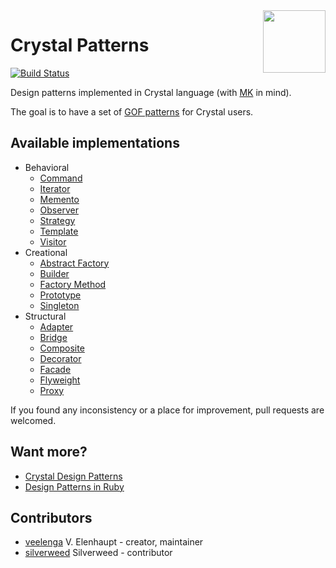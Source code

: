 <img src='https://media.githubusercontent.com/media/veelenga/bin/master/crystal-patterns/logo.png' width='100' align='right'>

# Crystal Patterns
[![Build Status](https://travis-ci.org/crystal-community/crystal-patterns.svg?branch=master)](https://travis-ci.org/crystal-community/crystal-patterns)

Design patterns implemented in Crystal language (with [MK](http://mortalkombat.wikia.com) in mind).

The goal is to have a set of [GOF patterns](http://www.blackwasp.co.uk/gofpatterns.aspx) for Crystal users.

## Available implementations

- Behavioral
  - [Command](behavioral/command.cr)
  - [Iterator](behavioral/iterator.cr)
  - [Memento](behavioral/memento.cr)
  - [Observer](behavioral/observer.cr)
  - [Strategy](behavioral/strategy.cr)
  - [Template](behavioral/template.cr)
  - [Visitor](behavioral/visitor.cr)
- Creational
  - [Abstract Factory](creational/abstract_factory.cr)
  - [Builder](creational/builder.cr)
  - [Factory Method](creational/factory_method.cr)
  - [Prototype](creational/prototype.cr)
  - [Singleton](creational/singleton.cr)
- Structural
  - [Adapter](structural/adapter.cr)
  - [Bridge](structural/bridge.cr)
  - [Composite](structural/composite.cr)
  - [Decorator](structural/decorator.cr)
  - [Facade](structural/facade.cr)
  - [Flyweight](structural/flyweight.cr)
  - [Proxy](structural/proxy.cr)

If you found any inconsistency or a place for improvement, pull requests are welcomed.

## Want more?

* [Crystal Design Patterns](https://github.com/bthachdev/crystal-design-patterns)
* [Design Patterns in Ruby](https://github.com/nslocum/design-patterns-in-ruby)

## Contributors

* [veelenga](https://github.com/veelenga) V. Elenhaupt - creator, maintainer
* [silverweed](https://github.com/silverweed) Silverweed - contributor
